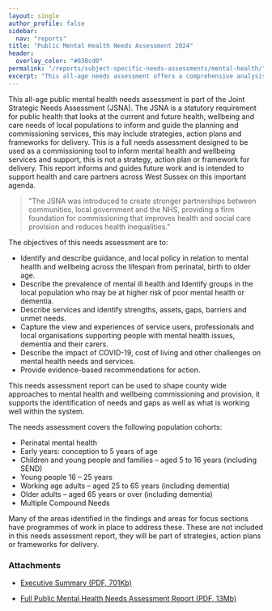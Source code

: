 ```yaml
---
layout: single
author_profile: false
sidebar:
  nav: "reports"
title: "Public Mental Health Needs Assessment 2024"
header:
  overlay_color: "#038cd0"
permalink: "/reports/subject-specific-needs-assessments/mental-health/"
excerpt: "This all-age needs assessment offers a comprehensive analysis and insight into the current and future mental health and wellbeing needs of our local population across the county."
---
```


This all-age public mental health needs assessment is part of the Joint Strategic Needs Assessment (JSNA). The JSNA is a statutory requirement for public health that looks at the current and future health, wellbeing and care needs of local populations to inform and guide the planning and commissioning services, this may include strategies, action plans and frameworks for delivery. This is a full needs assessment designed to be used as a commissioning tool to inform mental health and wellbeing services and support, this is not a strategy, action plan or framework for delivery. This report informs and guides future work and is intended to support health and care partners across West Sussex on this important agenda.

> "The JSNA was introduced to create stronger partnerships between communities, local government and the NHS, providing a firm foundation for commissioning that improves health and social care provision and reduces health inequalities."

The objectives of this needs assessment are to:

* Identify and describe guidance, and local policy in relation to mental health and wellbeing across the lifespan from perinatal, birth to older age.
* Describe the prevalence of mental ill health and Identify groups in the local population who may be at higher risk of poor mental health or dementia.
* Describe services and identify strengths, assets, gaps, barriers and unmet needs.
* Capture the view and experiences of service users, professionals and local organisations supporting people with mental health issues, dementia and their carers.
* Describe the impact of COVID-19, cost of living and other challenges on mental health needs and services.
* Provide evidence-based recommendations for action.

This needs assessment report can be used to shape county wide approaches to mental health and wellbeing commissioning and provision, it supports the identification of needs and gaps as well as what is working well within the system. 

The needs assessment covers the following population cohorts: 
* Perinatal mental health 
* Early years: conception to 5 years of age 
* Children and young people and families – aged 5 to 16 years (including SEND) 
* Young people 16 – 25 years 
* Working age adults – aged 25 to 65 years (including dementia) 
* Older adults – aged 65 years or over (including dementia)
* Multiple Compound Needs

Many of the areas identified in the findings and areas for focus sections have programmes of work in place to address these. These are not included in this needs assessment report, they will be part of strategies, action plans or frameworks for delivery.  

### Attachments

+ [Executive Summary (PDF, 701Kb)](/assets/core/Overall_Exec_Summary_West_Sussex_Public_Mental_Health_Needs_Assessment_2024_FINAL.pdf)
<!--+ [Population Cohort Summary (PDF, 672Kb)](/assets/core/Cohort_Summary_West_Sussex_Public_Mental_Health_Needs_Assessment_2024_FINAL.pdf)-->
+ [Full Public Mental Health Needs Assessment Report (PDF, 13Mb)](/assets/core/West_Sussex_Public_Mental_Health_Needs_Assessment_2024_FINAL.pdf)
